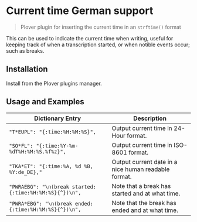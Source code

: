 # Current time German support

> Plover plugin for inserting the current time in an `strftime()` format

This can be used to indicate the current time when writing, useful for keeping track of when a transcription started, or when notible events occur; such as breaks.

## Installation

Install from the Plover plugins manager.

## Usage and Examples

| Dictionary Entry | Description |
| ---- | ---- |
| `"T*EUPL": "{:time:%H:%M:%S}",` | Output current time in 24-Hour format. | 
| `"SO*FL": "{:time:%Y-%m-%dT%H:%M:%S.%f%z}",` | Output current time in ISO-8601 format. | 
| `"TKA*ET": "{:time:%A, %d %B, %Y:de_DE},"` | Output current date in a nice human readable format. |
| `"PWRAEBG": "\n(break started: {:time:%H:%M:%S}{^})\n",` | Note that a break has started and at what time. |
| `"PWRA*EBG": "\n(break ended: {:time:%H:%M:%S}{^})\n",` | Note that the break has ended and at what time. |
